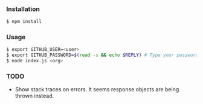 ### Installation

```bash
$ npm install
```

### Usage

```bash
$ export GITHUB_USER=<user>
$ export GITHUB_PASSWORD=$(read -s && echo $REPLY) # Type your password and hit enter
$ node index.js <org>
```

### TODO

- Show stack traces on errors. It seems response objects are being thrown instead.
